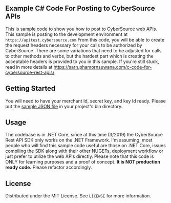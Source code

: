 <!-- ABOUT THE PROJECT -->
## Example C# Code For Posting to CyberSource APIs

This is sample code to show you how to post to CyberSource web APIs.  This sample is posting to the development environment at `https://apitest.cybersource.com`  From this code, you will be able to create the request headers necessary for your calls to be authorized by CyberSource.  There are some variations that need to be adjusted for calls to other methods and verbs, but the hardest part which is creating the acceptable headers is provided to you in this sample.  If you're still stuck, read in more details at https://sarn.phamornsuwana.com/c-code-for-cybersource-rest-apis/


<!-- GETTING STARTED -->
## Getting Started

You will need to have your merchant Id, secret key, and key Id ready.  Please put the [sample JSON file](rest-sample/json.txt) in your project's bin directory.

<!-- USAGE EXAMPLES -->
## Usage

The codebase is in .NET Core, since at this time (3/2019) the CyberSource Rest API SDK only works on the .NET Framework.  I'm assuming, most people who will find this sample code useful are those on .NET Core, issues compiling the SDK along with their other NUGETs, deployment workflow or just prefer to utilize the web APIs directly.  Please note that this code is ONLY for learning purposes and a proof of concept.  **It is NOT production ready code.**  Please refactor accordingly.


<!-- LICENSE -->
## License
Distributed under the MIT License. See `LICENSE` for more information.
